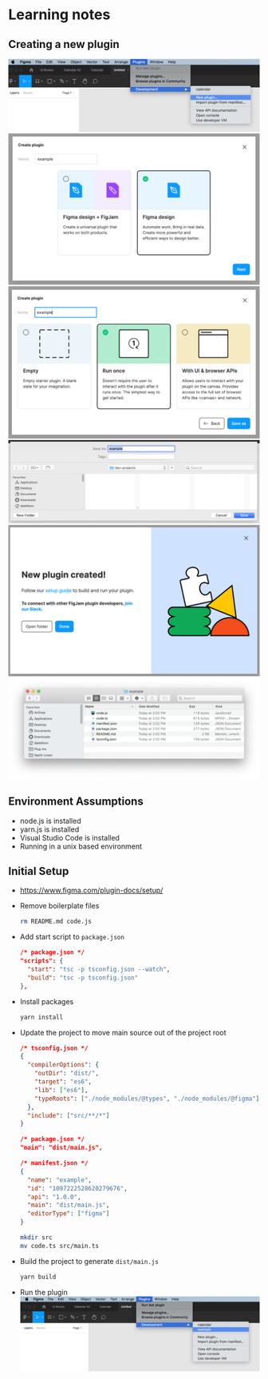 # Learning notes

## Creating a new plugin

![](images/new-plugin-step-1.png)
![](images/new-plugin-step-2.png)
![](images/new-plugin-step-3.png)
![](images/new-plugin-step-4.png)
![](images/new-plugin-step-5.png)
![](images/new-plugin-step-6.png)

## Environment Assumptions

- node.js is installed
- yarn.js is installed
- Visual Studio Code is installed
- Running in a unix based environment

## Initial Setup

- https://www.figma.com/plugin-docs/setup/

- Remove boilerplate files

  ```bash
  rm README.md code.js
  ```

- Add start script to `package.json`

  ```json
  /* package.json */
  "scripts": {
    "start": "tsc -p tsconfig.json --watch",
    "build": "tsc -p tsconfig.json"
  },
  ```

- Install packages

  ```bash
  yarn install
  ```

- Update the project to move main source out of the project root

  ```json
  /* tsconfig.json */
  {
    "compilerOptions": {
      "outDir": "dist/",
      "target": "es6",
      "lib": ["es6"],
      "typeRoots": ["./node_modules/@types", "./node_modules/@figma"]
    },
    "include": ["src/**/*"]
  }
  ```

  ```json
  /* package.json */
  "main": "dist/main.js",
  ```

  ```json
  /* manifest.json */
  {
    "name": "example",
    "id": "1097222528620279676",
    "api": "1.0.0",
    "main": "dist/main.js",
    "editorType": ["figma"]
  }
  ```

  ```bash
  mkdir src
  mv code.ts src/main.ts
  ```

- Build the project to generate `dist/main.js`

  ```bash
  yarn build
  ```

- Run the plugin
  ![](images/run-plugin.png)

